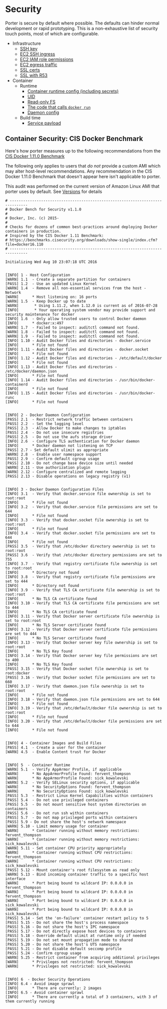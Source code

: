 Security
========

Porter is secure by default where possible. The defaults can hinder normal
development or rapid prototyping. This is a non-exhaustive list of security
touch points, most of which are configurable.

- Infrastructure
  - [SSH key](config-reference.md#key_pair_name)
  - [EC2 SSH ingress](cfn-customization.md#ssh)
  - [EC2 IAM role permissions](cfn-customization.md#additional-ec2-permissions)
  - [EC2 egress traffic](config-reference.md#security_group_egress)
  - [SSL certs](config-reference.md#ssl_cert_arn)
  - [SSL with R53](config-reference.md#ssl_cert_arn)
- Container
  - Runtime
    - [Container runtime config (including secrets)](container-config.md)
    - [UID](config-reference.md#uid)
    - [Read-only FS](config-reference.md#read_only)
    - [The code that calls `docker run`](../../commands/host/docker.go)
    - [Daemon config](../../files/porter_bootstrap)
  - Build time
    - [Service payload](service-payload.md)

Container Security: CIS Docker Benchmark
----------------------------------------

Here's how porter measures up to the following recommendations from the
[CIS Docker 1.11.0 Benchmark](https://benchmarks.cisecurity.org/tools2/docker/CIS_Docker_1.11.0_Benchmark_v1.0.0.pdf)

The following only applies to users that _do not_ provide a custom AMI which may
alter host-level recommendations. Any recommendation in the CIS Docker 1.11.0
Benchmark that doesn't appear here isn't applicable to porter.

This audit was performed on the current version of Amazon Linux AMI that porter
uses by default. See [Versions](versions.md) for details

```
# ------------------------------------------------------------------------------
# Docker Bench for Security v1.1.0
#
# Docker, Inc. (c) 2015-
#
# Checks for dozens of common best-practices around deploying Docker containers in production.
# Inspired by the CIS Docker 1.11 Benchmark:
# https://benchmarks.cisecurity.org/downloads/show-single/index.cfm?file=docker16.110
# ------------------------------------------------------------------------------

Initializing Wed Aug 10 23:07:18 UTC 2016


[INFO] 1 - Host Configuration
[WARN] 1.1  - Create a separate partition for containers
[PASS] 1.2  - Use an updated Linux Kernel
[WARN] 1.4  - Remove all non-essential services from the host - Network
[WARN]      * Host listening on: 16 ports
[WARN] 1.5  - Keep Docker up to date
[WARN]       * Using 1.11.2, when 1.12.0 is current as of 2016-07-28
[INFO]       * Your operating system vendor may provide support and security maintenance for docker
[INFO] 1.6  - Only allow trusted users to control Docker daemon
[INFO]      * docker:x:497
[WARN] 1.7  - Failed to inspect: auditctl command not found.
[WARN] 1.8  - Failed to inspect: auditctl command not found.
[WARN] 1.9  - Failed to inspect: auditctl command not found.
[INFO] 1.10 - Audit Docker files and directories - docker.service
[INFO]      * File not found
[INFO] 1.11 - Audit Docker files and directories - docker.socket
[INFO]      * File not found
[INFO] 1.12 - Audit Docker files and directories - /etc/default/docker
[INFO]      * File not found
[INFO] 1.13 - Audit Docker files and directories - /etc/docker/daemon.json
[INFO]      * File not found
[INFO] 1.14 - Audit Docker files and directories - /usr/bin/docker-containerd
[INFO]      * File not found
[INFO] 1.15 - Audit Docker files and directories - /usr/bin/docker-runc
[INFO]      * File not found


[INFO] 2 - Docker Daemon Configuration
[PASS] 2.1  - Restrict network traffic between containers
[PASS] 2.2  - Set the logging level
[PASS] 2.3  - Allow Docker to make changes to iptables
[PASS] 2.4  - Do not use insecure registries
[PASS] 2.5  - Do not use the aufs storage driver
[INFO] 2.6  - Configure TLS authentication for Docker daemon
[INFO]      * Docker daemon not listening on TCP
[PASS] 2.7 - Set default ulimit as appropriate
[WARN] 2.8  - Enable user namespace support
[PASS] 2.9  - Confirm default cgroup usage
[PASS] 2.10 - Do not change base device size until needed
[WARN] 2.11 - Use authorization plugin
[WARN] 2.12 - Configure centralized and remote logging
[PASS] 2.13 - Disable operations on legacy registry (v1)


[INFO] 3 - Docker Daemon Configuration Files
[INFO] 3.1  - Verify that docker.service file ownership is set to root:root
[INFO]      * File not found
[INFO] 3.2  - Verify that docker.service file permissions are set to 644
[INFO]      * File not found
[INFO] 3.3  - Verify that docker.socket file ownership is set to root:root
[INFO]      * File not found
[INFO] 3.4  - Verify that docker.socket file permissions are set to 644
[INFO]      * File not found
[PASS] 3.5  - Verify that /etc/docker directory ownership is set to root:root
[PASS] 3.6  - Verify that /etc/docker directory permissions are set to 755
[INFO] 3.7  - Verify that registry certificate file ownership is set to root:root
[INFO]      * Directory not found
[INFO] 3.8  - Verify that registry certificate file permissions are set to 444
[INFO]      * Directory not found
[INFO] 3.9  - Verify that TLS CA certificate file ownership is set to root:root
[INFO]      * No TLS CA certificate found
[INFO] 3.10 - Verify that TLS CA certificate file permissions are set to 444
[INFO]      * No TLS CA certificate found
[INFO] 3.11 - Verify that Docker server certificate file ownership is set to root:root
[INFO]      * No TLS Server certificate found
[INFO] 3.12 - Verify that Docker server certificate file permissions are set to 444
[INFO]      * No TLS Server certificate found
[INFO] 3.13 - Verify that Docker server key file ownership is set to root:root
[INFO]      * No TLS Key found
[INFO] 3.14 - Verify that Docker server key file permissions are set to 400
[INFO]      * No TLS Key found
[PASS] 3.15 - Verify that Docker socket file ownership is set to root:docker
[PASS] 3.16 - Verify that Docker socket file permissions are set to 660
[INFO] 3.17 - Verify that daemon.json file ownership is set to root:root
[INFO]      * File not found
[INFO] 3.18 - Verify that daemon.json file permissions are set to 644
[INFO]      * File not found
[INFO] 3.19 - Verify that /etc/default/docker file ownership is set to root:root
[INFO]      * File not found
[INFO] 3.20 - Verify that /etc/default/docker file permissions are set to 644
[INFO]      * File not found


[INFO] 4 - Container Images and Build Files
[PASS] 4.1  - Create a user for the container
[WARN] 4.5  - Enable Content trust for Docker


[INFO] 5  - Container Runtime
[WARN] 5.1  - Verify AppArmor Profile, if applicable
[WARN]      * No AppArmorProfile Found: fervent_thompson
[WARN]      * No AppArmorProfile Found: sick_kowalevski
[WARN] 5.2  - Verify SELinux security options, if applicable
[WARN]      * No SecurityOptions Found: fervent_thompson
[WARN]      * No SecurityOptions Found: sick_kowalevski
[PASS] 5.3  - Restrict Linux Kernel Capabilities within containers
[PASS] 5.4  - Do not use privileged containers
[PASS] 5.5  - Do not mount sensitive host system directories on containers
[PASS] 5.6  - Do not run ssh within containers
[PASS] 5.7  - Do not map privileged ports within containers
[PASS] 5.9 - Do not share the host's network namespace
[WARN] 5.10 - Limit memory usage for container
[WARN]      * Container running without memory restrictions: fervent_thompson
[WARN]      * Container running without memory restrictions: sick_kowalevski
[WARN] 5.11 - Set container CPU priority appropriately
[WARN]      * Container running without CPU restrictions: fervent_thompson
[WARN]      * Container running without CPU restrictions: sick_kowalevski
[PASS] 5.12 - Mount container's root filesystem as read only
[WARN] 5.13 - Bind incoming container traffic to a specific host interface
[WARN]      * Port being bound to wildcard IP: 0.0.0.0 in fervent_thompson
[WARN]      * Port being bound to wildcard IP: 0.0.0.0 in fervent_thompson
[WARN]      * Port being bound to wildcard IP: 0.0.0.0 in sick_kowalevski
[WARN]      * Port being bound to wildcard IP: 0.0.0.0 in sick_kowalevski
[PASS] 5.14 - Set the 'on-failure' container restart policy to 5
[PASS] 5.15 - Do not share the host's process namespace
[PASS] 5.16 - Do not share the host's IPC namespace
[PASS] 5.17 - Do not directly expose host devices to containers
[PASS] 5.18 - Override default ulimit at runtime only if needed
[PASS] 5.19 - Do not set mount propagation mode to shared
[PASS] 5.20 - Do not share the host's UTS namespace
[PASS] 5.21 - Do not disable default seccomp profile
[PASS] 5.24 - Confirm cgroup usage
[WARN] 5.25 - Restrict container from acquiring additional privileges
[WARN]      * Privileges not restricted: fervent_thompson
[WARN]      * Privileges not restricted: sick_kowalevski


[INFO] 6  - Docker Security Operations
[INFO] 6.4 - Avoid image sprawl
[INFO]      * There are currently: 2 images
[INFO] 6.5 - Avoid container sprawl
[INFO]      * There are currently a total of 3 containers, with 3 of them currently running
```
